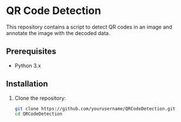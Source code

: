 # QR Code Detection

This repository contains a script to detect QR codes in an image and annotate the image with the decoded data.

## Prerequisites

- Python 3.x

## Installation

1. Clone the repository:
   ```bash
   git clone https://github.com/yourusername/QRCodeDetection.git
   cd QRCodeDetection
